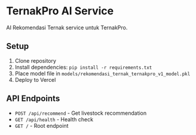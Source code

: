 # TernakPro AI Service

AI Rekomendasi Ternak service untuk TernakPro.

## Setup

1. Clone repository
2. Install dependencies: `pip install -r requirements.txt`
3. Place model file in `models/rekomendasi_ternak_ternakpro_v1_model.pkl`
4. Deploy to Vercel

## API Endpoints

- `POST /api/recommend` - Get livestock recommendation
- `GET /api/health` - Health check
- `GET /` - Root endpoint